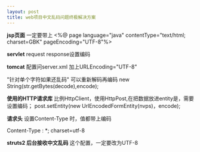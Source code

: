 ```yaml
---
layout: post
title: web项目中文乱码问题终极解决方案
---
```

**jsp页面**
 一定要带上 <%@ page language="java" contentType="text/html; charset=GBK" pageEncoding="UTF-8"%>  
 
 
 **servlet**
 request response设置编码
 
 **tomcat**
 配置问server.xml 加上URLEncoding="UTF-8"
 
 "针对单个字符如果还乱码"
 可以重新解码再编码  new String(str.getBytes(decode),encode);
 
 **使用的HTTP请求库**
 比例HttpClient，使用HttpPost,在把数据放进entity是，需要设置编码；
 post.setEntity(new UrlEncodedFormEntity(nvps)，encode);
 
 
 **请求头**
 设置Content-Type 时，值都带上编码
 
 Content-Type :  *; charset=utf-8
 
 **struts2 后台接收中文乱码**
 	这个配置<constant name="struts.i18n.encoding" value="UTF-8" />，一定要改为UTF-8